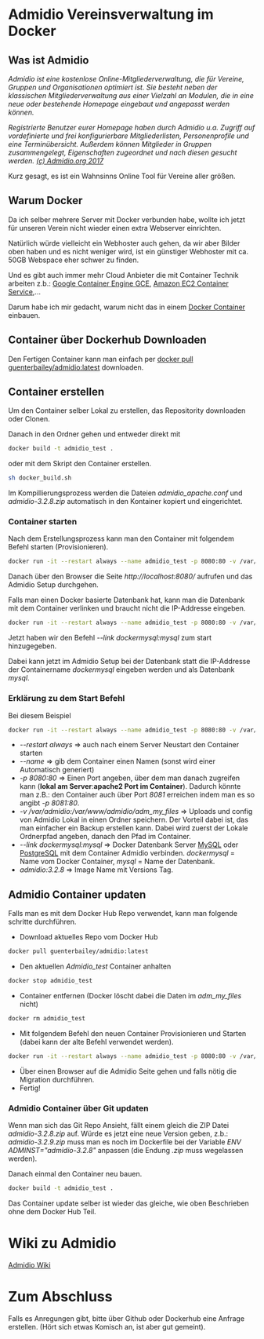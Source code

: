# Admidio Vereinsverwaltung im Docker


## Was ist Admidio

*Admidio ist eine kostenlose Online-Mitgliederverwaltung, die für Vereine, Gruppen und Organisationen optimiert ist. 
Sie besteht neben der klassischen Mitgliederverwaltung aus einer Vielzahl an Modulen, die in eine neue oder bestehende 
Homepage eingebaut und angepasst werden können.*

*Registrierte Benutzer eurer Homepage haben durch Admidio u.a. Zugriff auf vordefinierte und frei konfigurierbare Mitgliederlisten, 
Personenprofile und eine Terminübersicht. Außerdem können Mitglieder in Gruppen zusammengelegt, Eigenschaften zugeordnet 
und nach diesen gesucht werden. [(c) Admidio.org 2017](https://www.admidio.org/dokuwiki/doku.php?id=de:2.0:index)*

Kurz gesagt, es ist ein Wahnsinns Online Tool für Vereine aller größen.

## Warum Docker

Da ich selber mehrere Server mit Docker verbunden habe, wollte ich jetzt für unseren Verein nicht wieder einen extra Webserver 
einrichten.

Natürlich würde vielleicht ein Webhoster auch gehen, da wir aber Bilder oben haben und es nicht weniger wird, ist ein günstiger 
Webhoster mit ca. 50GB Webspace eher schwer zu finden.

Und es gibt auch immer mehr Cloud Anbieter die mit Container Technik arbeiten z.b.: [Google Container Engine GCE](https://cloud.google.com/container-engine/), 
[Amazon EC2 Container Service](http://docs.aws.amazon.com/AmazonECS/latest/developerguide/docker-basics.html),... 

Darum habe ich mir gedacht, warum nicht das in einem [Docker Container](https://hub.docker.com) einbauen.

## Container über Dockerhub Downloaden

Den Fertigen Container kann man einfach per [docker pull guenterbailey/admidio:latest](https://hub.docker.com/r/guenterbailey/admidio/) downloaden.

## Container erstellen

Um den Container selber Lokal zu erstellen, das Repositority downloaden oder Clonen.

Danach in den Ordner gehen und entweder direkt mit 
```bash
docker build -t admidio_test .
```
oder mit dem Skript den Container erstellen.
```bash
sh docker_build.sh
```

Im Kompillierungsprozess werden die Dateien *admidio_apache.conf* und *admidio-3.2.8.zip* automatisch in den Kontainer kopiert und eingerichtet.

### Container starten

Nach dem Erstellungsprozess kann man den Container mit folgendem Befehl starten (Provisionieren).

```bash
docker run -it --restart always --name admidio_test -p 8080:80 -v /var/admidio:/var/www/admidio/adm_my_files admidio:3.2.8
```
Danach über den Browser die Seite *http://localhost:8080/* aufrufen und das Admidio Setup durchgehen.

Falls man einen Docker basierte Datenbank hat, kann man die Datenbank mit dem Container verlinken und braucht nicht die IP-Addresse eingeben.

```bash
docker run -it --restart always --name admidio_test -p 8080:80 -v /var/admidio:/var/www/admidio/adm_my_files --link dockermysql:mysql admidio:3.2.8
```
Jetzt haben wir den Befehl *--link dockermysql:mysql* zum start hinzugegeben.

Dabei kann jetzt im Admidio Setup bei der Datenbank statt die IP-Addresse der Containername *dockermysql* eingeben werden und als Datenbank *mysql*.

### Erklärung zu dem Start Befehl

Bei diesem Beispiel
```bash
docker run -it --restart always --name admidio_test -p 8080:80 -v /var/admidio:/var/www/admidio/adm_my_files --link dockermysql:mysql admidio:3.2.8
```
* *--restart always* => auch nach einem Server Neustart den Container starten
* *--name* => gib dem Container einen Namen (sonst wird einer Automatisch generiert)
* *-p 8080:80* => Einen Port angeben, über dem man danach zugreifen kann (**lokal am Server**:**apache2 Port im Container**).
Dadurch könnte man z.B.: den Container auch über Port *8081* erreichen indem man es so angibt *-p 8081:80*.
* *-v /var/admidio:/var/www/admidio/adm_my_files* => Uploads und config von Admidio Lokal in einen Ordner speichern.
Der Vorteil dabei ist, das man einfacher ein Backup erstellen kann. Dabei wird zuerst der Lokale Ordnerpfad angeben, danach den 
Pfad im Container.
* *--link dockermysql:mysql* => Docker Datenbank Server [MySQL](https://hub.docker.com/r/mysql/mysql-server/) oder [PostgreSQL](https://hub.docker.com/_/postgres/) mit dem Container Admidio verbinden. *dockermysql* = Name vom Docker Container, *mysql* = Name der Datenbank.
* *admidio:3.2.8* => Image Name mit Versions Tag.

## Admidio Container updaten

Falls man es mit dem Docker Hub Repo verwendet, kann man folgende schritte durchführen.

* Download aktuelles Repo vom Docker Hub
```bash
docker pull guenterbailey/admidio:latest
```
* Den aktuellen *Admidio_test* Container anhalten
```bash
docker stop admidio_test
```
* Container entfernen (Docker löscht dabei die Daten im *adm_my_files* nicht)
```bash
docker rm admidio_test
```
* Mit folgendem Befehl den neuen Container Provisionieren und Starten (dabei kann der alte Befehl verwendet werden).
```bash
docker run -it --restart always --name admidio_test -p 8080:80 -v /var/admidio:/var/www/admidio/adm_my_files --link dockermysql:mysql admidio:latest
```
* Über einen Browser auf die Admidio Seite gehen und falls nötig die Migration durchführen.
* Fertig!

### Admidio Container über Git updaten

Wenn man sich das Git Repo Ansieht, fällt einem gleich die ZIP Datei *admidio-3.2.8.zip* auf.
Würde es jetzt eine neue Version geben, z.b.: *admidio-3.2.9.zip* muss man es noch im Dockerfile bei der Variable *ENV ADMINST="admidio-3.2.8"* anpassen (die Endung *.zip* muss wegelassen werden).

Danach einmal den Container neu bauen.
```bash
docker build -t admidio_test .
```
Das Container update selber ist wieder das gleiche, wie oben Beschrieben ohne dem Docker Hub Teil.

# Wiki zu Admidio

[Admidio Wiki](https://www.admidio.org/dokuwiki/doku.php?id=de:2.0:index)

# Zum Abschluss

Falls es Anregungen gibt, bitte über Github oder Dockerhub eine Anfrage erstellen. (Hört sich etwas Komisch an, ist aber gut gemeint).



